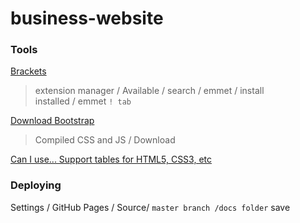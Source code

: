 # business-website


### Tools

[Brackets](http://brackets.io/)  
> extension manager / Available / search / emmet / install  
> installed / emmet `! tab` 

[Download Bootstrap](https://getbootstrap.com/docs/4.0/getting-started/download/) 
> Compiled CSS and JS / Download  

[Can I use... Support tables for HTML5, CSS3, etc](https://caniuse.com/#search=flexbox)  

### Deploying

Settings / GitHub Pages / Source/ `master branch /docs folder` save  